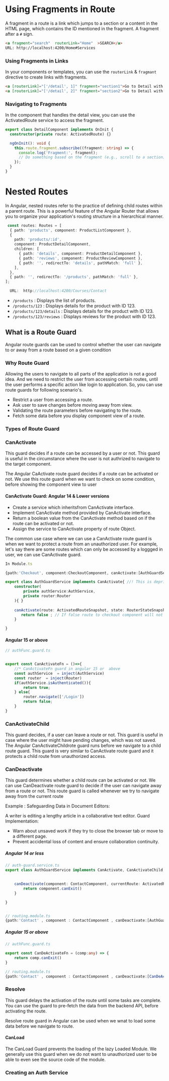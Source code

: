 # Using Fragments in Route
A fragment in a route is a link which jumps to a section or a content in the HTML page, which contains the ID mentioned in the fragment. A fragment after a `#` sign.


```html
<a fragment="search"  routerLink="Home"  >SEARCH</a>
URL: http://localhost:4200/Home#Services
```
### Using Fragments in Links
In your components or templates, you can use the `routerLink` & `fragmant` directive to create links with fragments.

```html
<a [routerLink]="['/detail', 1]" fragment="section1">Go to Detail with Fragment</a>
<a [routerLink]="['/detail', 2]" fragment="section2">Go to Detail with Another Fragment</a>
```

### Navigating to Fragments

In the component that handles the detail view, you can use the ActivatedRoute service to access the fragment.

```ts
export class DetailComponent implements OnInit {
  constructor(private route: ActivatedRoute) {}

  ngOnInit(): void {
    this.route.fragment.subscribe((fragment: string) => {
      console.log('Fragment:', fragment);
      // Do something based on the fragment (e.g., scroll to a section)
    });
  }
}
```

# Nested Routes

In Angular, nested routes refer to the practice of defining child routes within a parent route. This is a powerful feature of the Angular Router that allows you to organize your application's routing structure in a hierarchical manner.



```ts
 const routes: Routes = [
  { path: 'products', component: ProductListComponent },
  {
    path: 'products/:id',
    component: ProductDetailComponent,
    children: [
      { path: 'details', component: ProductDetailComponent },
      { path: 'reviews', component: ProductReviewComponent },
      { path: '', redirectTo: 'details', pathMatch: 'full' },
    ],
  },
  { path: '', redirectTo: '/products', pathMatch: 'full' },
];

  URL:  http://localhost:4200/Courses/Contact
```

- `/products` : Displays the list of products.
- `/products/123` : Displays details for the product with ID 123.
- `/products/123/details` : Displays details for the product with ID 123.
- `/products/123/reviews` : Displays reviews for the product with ID 123.
## What is a Route Guard
Angular route guards can be used to control whether the user can navigate to or away from a route based on a given condition

### Why Route Guard
Allowing the users to navigate to all parts of the application is not a good idea. And we need to restrict the user from accessing certain routes, until the user performs a specific action like login to application. So, you can use route guards for following scenario's.

- Restrict a user from accessing a route.
- Ask user to save changes before moving away from view.
- Validating the route parameters before navigating to the route.
- Fetch some data before you display component view of a route.

### Types of Route Guard

### CanActivate
This guard decides if a route can be accessed by a user or not. This guard is useful in the circumstance where the user is not authrized to navigate to the target component.

The Angular CaActivate route guard decides if a route can be activated or not. We use this route guard when we want to check on some condition, before showing the component view to user

#### CanActivate Guard: Angular 14 & Lower versions
- Create a service which inheritsfrom CanActivate interface.
- Implement CanActivate method provided by CanActivate interface.
- Return a boolean value from the CanActivate method based on if the route can be activated or not.
- Assign the service to CanActivate property of route Object.

The common use case where we can use a CanActivate route guard is when we want to protect a route from an unauthorized user. For example, let's say there are some routes which can only be accessed by a loggged in user, we can use CanActivate guard.


```ts
In Module.ts

{path:'Checkout', component:CheckoutComponent, canActivate:[AuthGuardService]},

export class AuthGuardService implements CanActivate{ //! This is depricated and is used only on versions below 14 
    constructor( 
        private authService:AuthService,
        private router:Router
    ){ }
    
    canActivate(route: ActivatedRouteSnapshot, state: RouterStateSnapshot): boolean | UrlTree | Observable<boolean | UrlTree> | Promise<boolean | UrlTree> {
       return false ; // If false route to checkout component will not wrork
    }

}
```

#### Angular 15 or above
```ts
// authFunc.guard.ts


export const CanActivateFn = ()=>{
    //* CanActivateFn guard in angular 15 or  above 
    const authService  = inject(AuthService)
    const router  = inject(Router)
    if(authService.isAuthenticated()){
        return true;
    } else{
        router.navigate(['/Login'])
        return false;
    }
}
```


### CanActivateChild
This guard decides, if a user can leave a route or not. This guard is useful in case where the user might have pending changes, which was not saved.
The Angular CanActivateChildrote guard runs before we navigate to a child route guard. This guard is very similar to CanActivate route guard and it protects a child route from unauthorized access.

### CanDeactivate
This guard determines whether a child route can be activated or not.
We can use CanDeactivate route guard to decide if the user can navigate away from a route or not. This route guard is called whenever we try to navigate away from the current route

Example : Safeguarding Data in Document Editors:

A writer is editing a lengthy article in a collaborative text editor.
Guard Implementation:
- Warn about unsaved work if they try to close the browser tab or move to a different page.
- Prevent accidental loss of content and ensure collaboration continuity.

##### Angular 14 or less
```ts
// auth-guard.service.ts
export class AuthGuardService implements CanActivate, CanActivateChild, CanDeactivate<ContactComponent> { //! This is depricated and is used only on versions below 14 

  
    canDeactivate(component: ContactComponent, currentRoute: ActivatedRouteSnapshot, currentState: RouterStateSnapshot, nextState: RouterStateSnapshot): boolean | UrlTree | Observable<boolean | UrlTree> | Promise<boolean | UrlTree> {
        return component.canExit()
    }

}


// routing.module.ts
{path:'Contact' , component : ContactComponent , canDeactivate:[AuthGuardService]},

```
##### Angular 15 or above
```ts
// authFunc.guard.ts

export const CanDeActivateFn = (comp:any) => {
    return comp.canExit()
}

// routing.module.ts
{path:'Contact' , component : ContactComponent , canDeactivate:[CanDeActivateFn(ContactComponent)]},
```



### Resolve
This guard delays the activation of the route until some tasks are complete. You can use the guard to pre-fetch the data from the backend API, before activating the route.

Resolve route guard in Angular can be used when we wnat to load some data before we navigate to route.


#### CanLoad
The CanLoad Guard prevents the loading of the lazy Loaded Module. We generally use this guard when we do not want to unauthorized user to be able to even see the source code of the module.


### Creating an Auth Service
